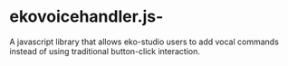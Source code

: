 # ekovoicehandler.js-
A javascript library that allows eko-studio users to add vocal commands instead of using traditional button-click interaction.
